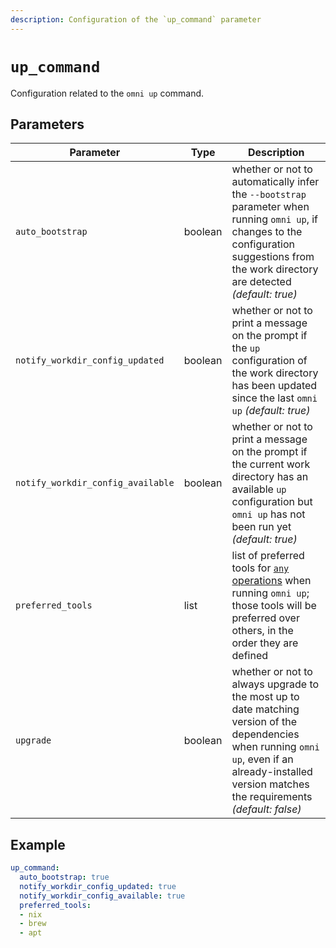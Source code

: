 ```yaml
---
description: Configuration of the `up_command` parameter
---
```


# `up_command`

Configuration related to the `omni up` command.

## Parameters

| Parameter       | Type      | Description                                         |
|-----------------|-----------|-----------------------------------------------------|
| `auto_bootstrap` | boolean | whether or not to automatically infer the `--bootstrap` parameter when running `omni up`, if changes to the configuration suggestions from the work directory are detected *(default: true)* |
| `notify_workdir_config_updated` | boolean | whether or not to print a message on the prompt if the `up` configuration of the work directory has been updated since the last `omni up` *(default: true)* |
| `notify_workdir_config_available` | boolean | whether or not to print a message on the prompt if the current work directory has an available `up` configuration but `omni up` has not been run yet *(default: true)* |
| `preferred_tools` | list | list of preferred tools for [`any` operations](up/any) when running `omni up`; those tools will be preferred over others, in the order they are defined |
| `upgrade` | boolean | whether or not to always upgrade to the most up to date matching version of the dependencies when running `omni up`, even if an already-installed version matches the requirements *(default: false)* |

## Example

```yaml
up_command:
  auto_bootstrap: true
  notify_workdir_config_updated: true
  notify_workdir_config_available: true
  preferred_tools:
  - nix
  - brew
  - apt
```
